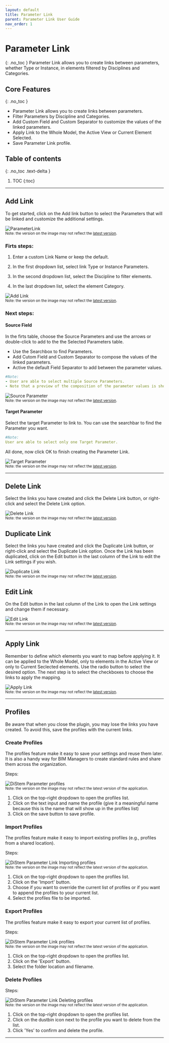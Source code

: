 ```yaml
---
layout: default
title: Parameter Link
parent: Parameter Link User Guide
nav_order: 1
---
```


# Parameter Link
{: .no_toc }
Parameter Link allows you to create links between parameters, whether Type or Instance, in elements filtered by Disciplines and Categories. 

## Core Features
{: .no_toc }
- Parameter Link allows you to create links between parameters.
- Filter Parameters by Discipline and Categories.
- Add Custom Field and Custom Separator to customize the values of the linked parameters.
- Apply Link to the Whole Model, the Active View or Current Element Selected.
- Save Parameter Link profile.

## Table of contents
{: .no_toc .text-delta }

1. TOC
{:toc}

---

## Add Link

To get started, click on the Add link button to select the Parameters that will be linked and customize the additional settings.

![ParameterLink](../../../assets\images\ParameterLink\PL-OpenPlugin.gif)  
<sub>Note: the version on the image may not reflect the [latest version](https://diroots.com/revit-plugins/distem-bundle-for-autodesk-revit/).</sub>

### Firts steps:

1. Enter a custom Link Name or keep the default.

2. In the first dropdown list, select link Type or Instance Parameters.

3. In the second dropdown list, select the Discipline to filter elements.

4. In the last dropdown list, select the element Category.

![Add Link](../../../assets\images\ParameterLink\PL-AddLink.gif)  
<sub>Note: the version on the image may not reflect the [latest version](https://diroots.com/revit-plugins/distem-bundle-for-autodesk-revit/).</sub>

### Next steps:

#### Source Field

In the firts table, choose the Source Parameters and use the arrows or double-click to add to the the Selected Parameters table.

- Use the Searchbox to find Parameters.
- Add Cutom Field and Custom Separator to compose the values of the linked parameters.
- Active the default Field Separator to add between the parameter values.

```yaml
#Note:
- User are able to select multiple Source Parameters.
- Note that a preview of the composition of the parameter values is shown below the table of selected parameters.
```

![Source Parameter](../../../assets\images\ParameterLink\PL-SourceParameter.gif)  
<sub>Note: the version on the image may not reflect the [latest version](https://diroots.com/revit-plugins/distem-bundle-for-autodesk-revit/).</sub>

#### Target Parameter

Select the target Parameter to link to. You can use the searchbar to find the Parameter you want.

```yaml
#Note:
User are able to select only one Target Parameter.
```

All done, now click OK to finish creating the Parameter Link.

![Target Parameter](../../../assets\images\ParameterLink\PL-Target.gif)  
<sub>Note: the version on the image may not reflect the [latest version](https://diroots.com/revit-plugins/distem-bundle-for-autodesk-revit/).</sub>

---

## Delete Link

Select the links you have created and click the Delete Link button, or right-click and select the Delete Link option.

![Delete Link](../../../assets\images\ParameterLink\PL-Delete.gif)  
<sub>Note: the version on the image may not reflect the [latest version](https://diroots.com/revit-plugins/distem-bundle-for-autodesk-revit/).</sub>

## Duplicate Link

Select the links you have created and click the Duplicate Link button, or right-click and select the Duplicate Link option.
Once the Link has been duplicated, click on the Edit button in the last column of the Link to edit the Link settings if you wish.

![Duplicate Link](../../../assets\images\ParameterLink\PL-Duplicate.gif)  
<sub>Note: the version on the image may not reflect the [latest version](https://diroots.com/revit-plugins/distem-bundle-for-autodesk-revit/).</sub>

## Edit Link

On the Edit button in the last column of the Link to open the Link settings and change them if necessary.

![Edit Link](../../../assets\images\ParameterLink\PL-EditLink.gif)  
<sub>Note: the version on the image may not reflect the [latest version](https://diroots.com/revit-plugins/distem-bundle-for-autodesk-revit/).</sub>

---

## Apply Link

Remember to define which elements you want to map before applying it. It can be applied to the Whole Model, only to elements in the Active View or only to Current Seclected elements. Use the radio button to select the desired option.
The next step is to select the checkboxes to choose the links to apply the mapping.

![Apply Link](../../../assets\images\ParameterLink\PL-Apply.gif)  
<sub>Note: the version on the image may not reflect the [latest version](https://diroots.com/revit-plugins/distem-bundle-for-autodesk-revit/).</sub>

---

## Profiles

Be aware that when you close the plugin, you may lose the links you have created. To avoid this, save the profiles with the current links.

### Create Profiles

The profiles feature make it easy to save your settings and reuse them later. It is also a handy way for BIM Managers to create standard rules and share them across the organization.

Steps:

![DiStem Parameter profiles](../../../assets\images\ParameterLink\PL-SaveProfile.gif)  
<sub>Note: the version on the image may not reflect the latest version of the application.</sub>

1. Click on the top-right dropdown to open the profiles list.
2. Click on the text input and name the profile (give it a meaningful name because this is the name that will show up in the profiles list)
3. Click on the save button to save profile.

### Import Profiles

The profiles feature make it easy to import existing profiles (e.g., profiles from a shared location).

Steps:

![DiStem Parameter Link Importing profiles](../../../assets\images\ParameterLink\PL-ImportProfile.gif)  
<sub>Note: the version on the image may not reflect the latest version of the application.</sub>

1. Click on the top-right dropdown to open the profiles list.
2. Click on the 'Import' button.
3. Choose if you want to override the current list of profiles or if you want to append the profiles to your current list. 
4. Select the profiles file to be imported.

### Export Profiles

The profiles feature make it easy to export your current list of profiles.

Steps:

![DiStem Parameter Link profiles](../../../assets\images\ParameterLink\PL-ExportProfile.gif)  
<sub>Note: the version on the image may not reflect the latest version of the application.</sub>

1. Click on the top-right dropdown to open the profiles list.
2. Click on the 'Export' button.
3. Select the folder location and filename. 

### Delete Profiles

Steps:

![DiStem Parameter Link Deleting profiles](../../../assets\images\ParameterLink\PL-DeleteProfile.gif)  
<sub>Note: the version on the image may not reflect the latest version of the application.</sub>

1. Click on the top-right dropdown to open the profiles list.
2. Click on the dustbin icon next to the profile you want to delete from the list.
3. Click 'Yes' to confirm and delete the profile.

---